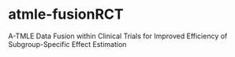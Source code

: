 # atmle-fusionRCT
A-TMLE Data Fusion within Clinical Trials for Improved Efficiency of Subgroup-Specific Effect Estimation
